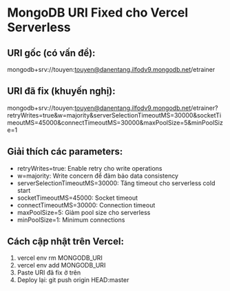 # MongoDB URI Fixed cho Vercel Serverless

## URI gốc (có vấn đề):
mongodb+srv://touyen:touyen@danentang.ilfodv9.mongodb.net/etrainer

## URI đã fix (khuyến nghị):
mongodb+srv://touyen:touyen@danentang.ilfodv9.mongodb.net/etrainer?retryWrites=true&w=majority&serverSelectionTimeoutMS=30000&socketTimeoutMS=45000&connectTimeoutMS=30000&maxPoolSize=5&minPoolSize=1

## Giải thích các parameters:
- retryWrites=true: Enable retry cho write operations
- w=majority: Write concern để đảm bảo data consistency  
- serverSelectionTimeoutMS=30000: Tăng timeout cho serverless cold start
- socketTimeoutMS=45000: Socket timeout
- connectTimeoutMS=30000: Connection timeout
- maxPoolSize=5: Giảm pool size cho serverless
- minPoolSize=1: Minimum connections

## Cách cập nhật trên Vercel:
1. vercel env rm MONGODB_URI
2. vercel env add MONGODB_URI
3. Paste URI đã fix ở trên
4. Deploy lại: git push origin HEAD:master
